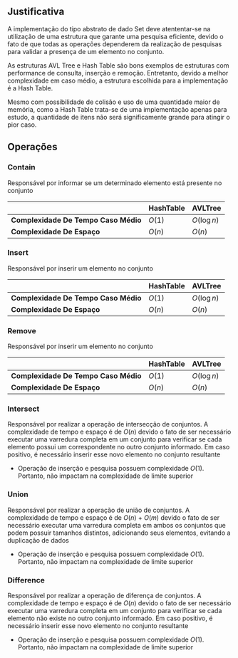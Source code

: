 ## Justificativa

A implementação do tipo abstrato de dado Set deve atententar-se na utilização de uma estrutura que garante uma pesquisa eficiente, devido o fato de que todas as operações dependerem da realização de pesquisas para validar a presença de um elemento no conjunto.

As estruturas AVL Tree e Hash Table são bons exemplos de estruturas com performance de consulta, inserção e remoção. Entretanto, devido a melhor complexidade em caso médio, a estrutura escolhida para a implementação é a Hash Table.

Mesmo com possibilidade de colisão e uso de uma quantidade maior de memória, como a Hash Table trata-se de uma implementação apenas para estudo, a quantidade de itens não será significamente grande para atingir o pior caso.

## Operações

### Contain

Responsável por informar se um determinado elemento está presente no conjunto

|                                      | HashTable | AVLTree      |
|--------------------------------------|-----------|--------------|
| **Complexidade De Tempo Caso Médio** | $O(1)$    | $O(\log{n})$ |
| **Complexidade De Espaço**           | $O(n)$    | $O(n)$       |

### Insert

Responsável por inserir um elemento no conjunto

|                                      | HashTable | AVLTree      |
|--------------------------------------|-----------|--------------|
| **Complexidade De Tempo Caso Médio** | $O(1)$    | $O(\log{n})$ |
| **Complexidade De Espaço**           | $O(n)$    | $O(n)$       |


### Remove

Responsável por inserir um elemento no conjunto

|                                      | HashTable | AVLTree      |
|--------------------------------------|-----------|--------------|
| **Complexidade De Tempo Caso Médio** | $O(1)$    | $O(\log{n})$ |
| **Complexidade De Espaço**           | $O(n)$    | $O(n)$       |


### Intersect

Responsável por realizar a operação de intersecção de conjuntos. A complexidade de tempo e espaço é de $O(n)$ devido o fato de ser necessário executar uma varredura completa em um conjunto para verificar se cada elemento possui um correspondente no outro conjunto informado. Em caso positivo, é necessário inserir esse novo elemento no conjunto resultante

- Operação de inserção e pesquisa possuem complexidade $O(1)$. Portanto, não impactam na complexidade de limite superior

### Union

Responsável por realizar a operação de união de conjuntos. A complexidade de tempo e espaço é de $O(n)$ + $O(m)$ devido o fato de ser necessário executar uma varredura completa em ambos os conjuntos que podem possuir tamanhos distintos, adicionando seus elementos, evitando a duplicação de dados

- Operação de inserção e pesquisa possuem complexidade $O(1)$. Portanto, não impactam na complexidade de limite superior

### Difference

Responsável por realizar a operação de diferença de conjuntos. A complexidade de tempo e espaço é de $O(n)$ devido o fato de ser necessário executar uma varredura completa em um conjunto para verificar se cada elemento não existe no outro conjunto informado. Em caso positivo, é necessário inserir esse novo elemento no conjunto resultante

- Operação de inserção e pesquisa possuem complexidade $O(1)$. Portanto, não impactam na complexidade de limite superior